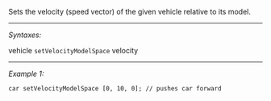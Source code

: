 Sets the velocity (speed vector) of the given vehicle relative to its model.


---
*Syntaxes:*

vehicle `setVelocityModelSpace` velocity

---
*Example 1:*

```sqf
car setVelocityModelSpace [0, 10, 0]; // pushes car forward
```